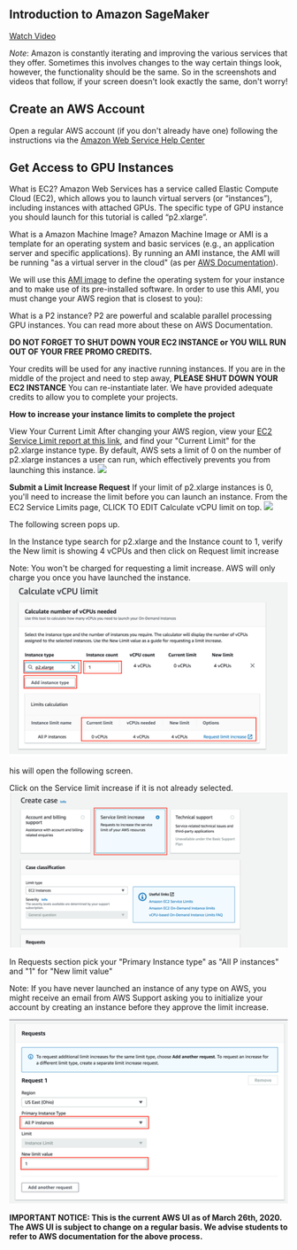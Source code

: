 Introduction to Amazon SageMaker
---

[Watch Video](https://www.youtube.com/watch?v=nJCc4_9-iAQ)


*Note*: Amazon is constantly iterating and improving the various services that they offer. Sometimes this involves changes to the way certain things look, however, the functionality should be the same. So in the screenshots and videos that follow, if your screen doesn't look exactly the same, don't worry!

Create an AWS Account
---

Open a regular AWS account (if you don't already have one) following the instructions via the [Amazon Web Service Help Center](https://aws.amazon.com/premiumsupport/knowledge-center/create-and-activate-aws-account/)

Get Access to GPU Instances
---
What is EC2?
Amazon Web Services has a service called Elastic Compute Cloud (EC2), which allows you to launch virtual servers (or “instances”), including instances with attached GPUs. The specific type of GPU instance you should launch for this tutorial is called “p2.xlarge”.

What is a Amazon Machine Image?
Amazon Machine Image or AMI is a template for an operating system and basic services (e.g., an application server and specific applications). By running an AMI instance, the AMI will be running "as a virtual server in the cloud" (as per [AWS Documentation](https://docs.aws.amazon.com/AWSEC2/latest/UserGuide/ec2-instances-and-amis.html)).

We will use this [AMI image](https://aws.amazon.com/marketplace/pp/B077GF11NF) to define the operating system for your instance and to make use of its pre-installed software. In order to use this AMI, you must change your AWS region that is closest to you):

What is a P2 instance?
P2 are powerful and scalable parallel processing GPU instances. You can read more about these on AWS Documentation.

**DO NOT FORGET TO SHUT DOWN YOUR EC2 INSTANCE or YOU WILL RUN OUT OF YOUR FREE PROMO CREDITS.**

Your credits will be used for any inactive running instances. If you are in the middle of the project and need to step away, **PLEASE SHUT DOWN YOUR EC2 INSTANCE** You can re-instantiate later. We have provided adequate credits to allow you to complete your projects.

**How to increase your instance limits to complete the project**

View Your Current Limit
After changing your AWS region, view your [EC2 Service Limit report at this link](https://console.aws.amazon.com/ec2/v2/home?#Limits), and find your "Current Limit" for the p2.xlarge instance type. By default, AWS sets a limit of 0 on the number of p2.xlarge instances a user can run, which effectively prevents you from launching this instance.
![](/Images/aws-0-image1.png)

**Submit a Limit Increase Request**
If your limit of p2.xlarge instances is 0, you'll need to increase the limit before you can launch an instance. From the EC2 Service Limits page, CLICK TO EDIT Calculate vCPU limit on top.
![](/Images/aws-1-image2.png)

The following screen pops up.

In the Instance type search for p2.xlarge and the Instance count to 1, verify the New limit is showing 4 vCPUs and then click on Request limit increase

Note: You won't be charged for requesting a limit increase. AWS will only charge you once you have launched the instance.
![](./Images/aws-2-image3.png)

his will open the following screen.

Click on the Service limit increase if it is not already selected.
![](./Images/aws-3-image4.png)

In Requests section pick your "Primary Instance type" as "All P instances" and "1" for "New limit value"

Note: If you have never launched an instance of any type on AWS, you might receive an email from AWS Support asking you to initialize your account by creating an instance before they approve the limit increase.

![](./Images/aws-4-image5.png)

**IMPORTANT NOTICE: This is the current AWS UI as of March 26th, 2020. The AWS UI is subject to change on a regular basis. We advise students to refer to AWS documentation for the above process.**
